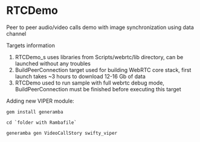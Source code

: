 # RTCDemo
Peer to peer audio/video calls demo with image synchronization using data channel


Targets information

1. RTCDemo_s uses libraries from Scripts/webrtc/lib directory, can be launched without any troubles
2. BuildPeerConnection target used for building WebRTC core stack, first launch takes ~3 hours to download 12-16 Gb of data
3. RTCDemo used to run sample with full webrtc debug mode, BuildPeerConnection must be finished before executing this target


Adding new VIPER module:
```Shell
gem install generamba

cd `folder with Rambafile`

generamba gen VideoCallStory swifty_viper
```

